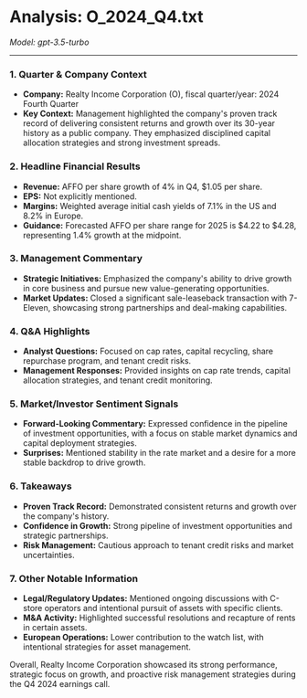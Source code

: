 # Analysis: O_2024_Q4.txt

*Model: gpt-3.5-turbo*

---

### 1. Quarter & Company Context
- **Company:** Realty Income Corporation (O), fiscal quarter/year: 2024 Fourth Quarter
- **Key Context:** Management highlighted the company's proven track record of delivering consistent returns and growth over its 30-year history as a public company. They emphasized disciplined capital allocation strategies and strong investment spreads.

### 2. Headline Financial Results
- **Revenue:** AFFO per share growth of 4% in Q4, $1.05 per share.
- **EPS:** Not explicitly mentioned.
- **Margins:** Weighted average initial cash yields of 7.1% in the US and 8.2% in Europe.
- **Guidance:** Forecasted AFFO per share range for 2025 is $4.22 to $4.28, representing 1.4% growth at the midpoint.

### 3. Management Commentary
- **Strategic Initiatives:** Emphasized the company's ability to drive growth in core business and pursue new value-generating opportunities.
- **Market Updates:** Closed a significant sale-leaseback transaction with 7-Eleven, showcasing strong partnerships and deal-making capabilities.

### 4. Q&A Highlights
- **Analyst Questions:** Focused on cap rates, capital recycling, share repurchase program, and tenant credit risks.
- **Management Responses:** Provided insights on cap rate trends, capital allocation strategies, and tenant credit monitoring.

### 5. Market/Investor Sentiment Signals
- **Forward-Looking Commentary:** Expressed confidence in the pipeline of investment opportunities, with a focus on stable market dynamics and capital deployment strategies.
- **Surprises:** Mentioned stability in the rate market and a desire for a more stable backdrop to drive growth.

### 6. Takeaways
- **Proven Track Record:** Demonstrated consistent returns and growth over the company's history.
- **Confidence in Growth:** Strong pipeline of investment opportunities and strategic partnerships.
- **Risk Management:** Cautious approach to tenant credit risks and market uncertainties.

### 7. Other Notable Information
- **Legal/Regulatory Updates:** Mentioned ongoing discussions with C-store operators and intentional pursuit of assets with specific clients.
- **M&A Activity:** Highlighted successful resolutions and recapture of rents in certain assets.
- **European Operations:** Lower contribution to the watch list, with intentional strategies for asset management.

Overall, Realty Income Corporation showcased its strong performance, strategic focus on growth, and proactive risk management strategies during the Q4 2024 earnings call.